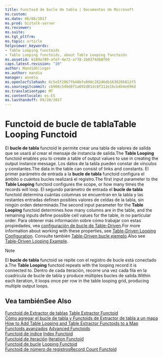 ```yaml
---
title: Functoid de bucle de tabla | Documentos de Microsoft
ms.custom: 
ms.date: 06/08/2017
ms.prod: biztalk-server
ms.reviewer: 
ms.suite: 
ms.tgt_pltfrm: 
ms.topic: article
helpviewer_keywords:
- Table Looping functoids
- Table Looping functoids, about Table Looping functoids
ms.assetid: 6189a789-afe7-4e72-a778-2b0374db8f69
caps.latest.revision: "10"
author: MandiOhlinger
ms.author: mandia
manager: anneta
ms.openlocfilehash: 6c5e5f2967fb48bfe896c26246db1630266812f5
ms.sourcegitcommit: cb908c540d8f1a692d01dc8f313e16cb4b4e696d
ms.translationtype: MT
ms.contentlocale: es-ES
ms.lasthandoff: 09/20/2017
---
```

# <a name="table-looping-functoid"></a><span data-ttu-id="410b6-102">Functoid de bucle de tabla</span><span class="sxs-lookup"><span data-stu-id="410b6-102">Table Looping Functoid</span></span>
<span data-ttu-id="410b6-103">El **bucle de tabla** functoid le permite crear una tabla de valores de salida que se usará al crear el mensaje de instancia de salida.</span><span class="sxs-lookup"><span data-stu-id="410b6-103">The **Table Looping** functoid enables you to create a table of output values to use in creating the output instance message.</span></span> <span data-ttu-id="410b6-104">Los datos de la tabla pueden constar de vínculos y constantes.</span><span class="sxs-lookup"><span data-stu-id="410b6-104">The data in the table can consist of links and constants.</span></span> <span data-ttu-id="410b6-105">El primer parámetro de entrada a la **bucle de tabla** functoid configura el ámbito o cuántos bucles realizará el registro.</span><span class="sxs-lookup"><span data-stu-id="410b6-105">The first input parameter to the **Table Looping** functoid configures the scope, or how many times the records will loop.</span></span> <span data-ttu-id="410b6-106">El segundo parámetro de entrada el **bucle de tabla** functoid determina cuántas columnas se encuentran en la tabla y las restantes entradas definen posibles valores de celdas de la tabla, sin ningún orden determinado.</span><span class="sxs-lookup"><span data-stu-id="410b6-106">The second input parameter for the **Table Looping** functoid determines how many columns are in the table, and the remaining inputs define possible cell values for the table, in no particular order.</span></span> <span data-ttu-id="410b6-107">Para obtener más información sobre cómo trabajar con estas propiedades, vea [configuración de bucle de Table-Driven](../core/table-driven-looping-configuration.md).</span><span class="sxs-lookup"><span data-stu-id="410b6-107">For more information about working with these properties, see [Table-Driven Looping Configuration](../core/table-driven-looping-configuration.md).</span></span> <span data-ttu-id="410b6-108">Consulte también [Table-Driven bucle ejemplo](../core/table-driven-looping-example.md).</span><span class="sxs-lookup"><span data-stu-id="410b6-108">Also see [Table-Driven Looping Example](../core/table-driven-looping-example.md).</span></span>  
  
> [!NOTE]
>  <span data-ttu-id="410b6-109">El **bucle de tabla** functoid se repite con el registro de bucle está conectado a.</span><span class="sxs-lookup"><span data-stu-id="410b6-109">The **Table Looping** functoid repeats with the looping record it is connected to.</span></span> <span data-ttu-id="410b6-110">Dentro de cada iteración, recorre una vez cada fila en la cuadrícula de bucle de tabla y produce múltiples bucles de salida.</span><span class="sxs-lookup"><span data-stu-id="410b6-110">Within each iteration, it loops once per row in the table looping grid, producing multiple output loops.</span></span>  
  
## <a name="see-also"></a><span data-ttu-id="410b6-111">Vea también</span><span class="sxs-lookup"><span data-stu-id="410b6-111">See Also</span></span>  
 <span data-ttu-id="410b6-112">[Functoid de Extractor de tablas](../core/table-extractor-functoid.md) </span><span class="sxs-lookup"><span data-stu-id="410b6-112">[Table Extractor Functoid](../core/table-extractor-functoid.md) </span></span>  
 <span data-ttu-id="410b6-113">[Cómo agregar el bucle de tabla y Functoids de Extractor de tabla a un mapa](../core/how-to-add-table-looping-and-table-extractor-functoids-to-a-map.md) </span><span class="sxs-lookup"><span data-stu-id="410b6-113">[How to Add Table Looping and Table Extractor Functoids to a Map](../core/how-to-add-table-looping-and-table-extractor-functoids-to-a-map.md) </span></span>  
 <span data-ttu-id="410b6-114">[Functoids avanzados](../core/advanced-functoids.md) </span><span class="sxs-lookup"><span data-stu-id="410b6-114">[Advanced Functoids](../core/advanced-functoids.md) </span></span>  
 <span data-ttu-id="410b6-115">[Functoid de índice](../core/index-functoid.md) </span><span class="sxs-lookup"><span data-stu-id="410b6-115">[Index Functoid](../core/index-functoid.md) </span></span>  
 <span data-ttu-id="410b6-116">[Functoid de iteración](../core/iteration-functoid.md) </span><span class="sxs-lookup"><span data-stu-id="410b6-116">[Iteration Functoid](../core/iteration-functoid.md) </span></span>  
 <span data-ttu-id="410b6-117">[Functoid de bucle](../core/looping-functoid.md) </span><span class="sxs-lookup"><span data-stu-id="410b6-117">[Looping Functoid](../core/looping-functoid.md) </span></span>  
 [<span data-ttu-id="410b6-118">Functoid de número de registros</span><span class="sxs-lookup"><span data-stu-id="410b6-118">Record Count Functoid</span></span>](../core/record-count-functoid.md)
